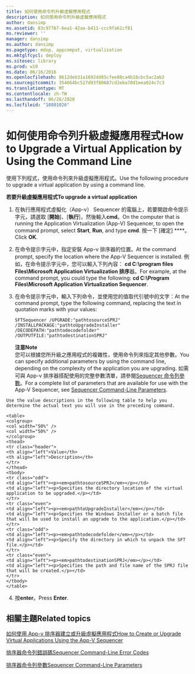 ```yaml
---
title: 如何使用命令列升級虛擬應用程式
description: 如何使用命令列升級虛擬應用程式
author: dansimp
ms.assetid: 83c97767-6ea1-42aa-b411-ccc9fa61cf81
ms.reviewer: ''
manager: dansimp
ms.author: dansimp
ms.pagetype: mdop, appcompat, virtualization
ms.mktglfcycl: deploy
ms.sitesec: library
ms.prod: w10
ms.date: 06/16/2016
ms.openlocfilehash: 8612deb31a1692dd85cfee88ca4b18cbc5ac2ab2
ms.sourcegitcommit: 354664bc527d93f80687cd2eba70d1eea024c7c3
ms.translationtype: MT
ms.contentlocale: zh-TW
ms.lasthandoff: 06/26/2020
ms.locfileid: "10801026"
---
```

# <span data-ttu-id="4c990-103">如何使用命令列升級虛擬應用程式</span><span class="sxs-lookup"><span data-stu-id="4c990-103">How to Upgrade a Virtual Application by Using the Command Line</span></span>


<span data-ttu-id="4c990-104">使用下列程式，使用命令列來升級虛擬應用程式。</span><span class="sxs-lookup"><span data-stu-id="4c990-104">Use the following procedure to upgrade a virtual application by using a command line.</span></span>

**<span data-ttu-id="4c990-105">若要升級虛擬應用程式</span><span class="sxs-lookup"><span data-stu-id="4c990-105">To upgrade a virtual application</span></span>**

1.  <span data-ttu-id="4c990-106">在執行應用程式虛擬化（App-v） Sequencer 的電腦上，若要開啟命令提示字元，請選取 [**開始**]、[**執行**]，然後輸入**cmd**。</span><span class="sxs-lookup"><span data-stu-id="4c990-106">On the computer that is running the Application Virtualization (App-V) Sequencer, to open the command prompt, select **Start**, **Run**, and type **cmd**.</span></span> <span data-ttu-id="4c990-107">按一下 \[確定\] \*\*\*\*。</span><span class="sxs-lookup"><span data-stu-id="4c990-107">Click **OK**.</span></span>

2.  <span data-ttu-id="4c990-108">在命令提示字元中，指定安裝 App-v 排序器的位置。</span><span class="sxs-lookup"><span data-stu-id="4c990-108">At the command prompt, specify the location where the App-V Sequencer is installed.</span></span> <span data-ttu-id="4c990-109">例如，在命令提示字元中，您可以輸入下列內容： **cd C:\\program files Files\\Microsoft Application Virtualization 排序**器。</span><span class="sxs-lookup"><span data-stu-id="4c990-109">For example, at the command prompt, you could type the following: **cd C:\\Program Files\\Microsoft Application Virtualization Sequencer**.</span></span>

3.  <span data-ttu-id="4c990-110">在命令提示字元中，輸入下列命令，並使用您的值取代引號中的文字：</span><span class="sxs-lookup"><span data-stu-id="4c990-110">At the command prompt, type the following command, replacing the text in quotation marks with your values:</span></span>

    `SFTSequencer /UPGRADE:"pathtosourceSPRJ" /INSTALLPACKAGE:"pathtoUpgradeInstaller" /DECODEPATH:"pathtodecodefolder" /OUTPUTFILE:"pathtodestinationSPRJ"`

    **<span data-ttu-id="4c990-111">注意</span><span class="sxs-lookup"><span data-stu-id="4c990-111">Note</span></span>**  
    <span data-ttu-id="4c990-112">您可以根據您所升級之應用程式的複雜性，使用命令列來指定其他參數。</span><span class="sxs-lookup"><span data-stu-id="4c990-112">You can specify additional parameters by using the command line, depending on the complexity of the application you are upgrading.</span></span> <span data-ttu-id="4c990-113">如需可與 App-v 排序器搭配使用的完整參數清單，請參閱[Sequencer 命令列參數](sequencer-command-line-parameters.md)。</span><span class="sxs-lookup"><span data-stu-id="4c990-113">For a complete list of parameters that are available for use with the App-V Sequencer, see [Sequencer Command-Line Parameters](sequencer-command-line-parameters.md).</span></span>



~~~
Use the value descriptions in the following table to help you determine the actual text you will use in the preceding command.

<table>
<colgroup>
<col width="50%" />
<col width="50%" />
</colgroup>
<thead>
<tr class="header">
<th align="left">Value</th>
<th align="left">Description</th>
</tr>
</thead>
<tbody>
<tr class="odd">
<td align="left"><p><em>pathtosourceSPRJ</em></p></td>
<td align="left"><p>Specifies the directory location of the virtual application to be upgraded.</p></td>
</tr>
<tr class="even">
<td align="left"><p><em>pathtoUpgradeInstaller</em></p></td>
<td align="left"><p>Specifies the Windows Installer or a batch file that will be used to install an upgrade to the application.</p></td>
</tr>
<tr class="odd">
<td align="left"><p><em>pathtodecodefolder</em></p></td>
<td align="left"><p>Specify the directory in which to unpack the SFT file.</p></td>
</tr>
<tr class="even">
<td align="left"><p><em>pathtodestinationSPRJ</em></p></td>
<td align="left"><p>Specifies the path and file name of the SPRJ file that will be created.</p></td>
</tr>
</tbody>
</table>
~~~



4. <span data-ttu-id="4c990-114">按**enter**。</span><span class="sxs-lookup"><span data-stu-id="4c990-114">Press **Enter**.</span></span>

## <span data-ttu-id="4c990-115">相關主題</span><span class="sxs-lookup"><span data-stu-id="4c990-115">Related topics</span></span>


[<span data-ttu-id="4c990-116">如何使用 App-v 排序器建立或升級虛擬應用程式</span><span class="sxs-lookup"><span data-stu-id="4c990-116">How to Create or Upgrade Virtual Applications Using the App-V Sequencer</span></span>](how-to-create-or-upgrade-virtual-applications-using--the-app-v-sequencer.md)

[<span data-ttu-id="4c990-117">排序器命令列錯誤碼</span><span class="sxs-lookup"><span data-stu-id="4c990-117">Sequencer Command-Line Error Codes</span></span>](sequencer-command-line-error-codes.md)

[<span data-ttu-id="4c990-118">排序器命令列參數</span><span class="sxs-lookup"><span data-stu-id="4c990-118">Sequencer Command-Line Parameters</span></span>](sequencer-command-line-parameters.md)









